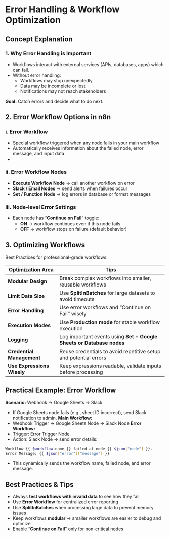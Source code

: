 # Error Handling & Workflow Optimization
## Concept Explanation

### 1. Why Error Handling is Important
- Workflows interact with external services (APIs, databases, apps) which can fail.
- Without error handling:
  - Workflows may stop unexpectedly
  - Data may be incomplete or lost
  - Notifications may not reach stakeholders

**Goal:** Catch errors and decide what to do next.


## 2. Error Workflow Options in n8n
### i. Error Workflow
- Special workflow triggered when any node fails in your main workflow
- Automatically receives information about the failed node, error message, and input data
- 
### ii. Error Workflow Nodes
- **Execute Workflow Node** → call another workflow on error
- **Slack / Email Nodes** → send alerts when failures occur
- **Set / Function Node** → log errors in database or format messages

### iii. Node-level Error Settings
- Each node has “**Continue on Fail**” toggle:
  - **ON** → workflow continues even if this node fails
  - **OFF** → workflow stops on failure (default behavior)


## 3. Optimizing Workflows
Best Practices for professional-grade workflows:

| Optimization Area          | Tips                                                                 |
| -------------------------- | -------------------------------------------------------------------- |
| **Modular Design**         | Break complex workflows into smaller, reusable workflows             |
| **Limit Data Size**        | Use **SplitInBatches** for large datasets to avoid timeouts          |
| **Error Handling**         | Use error workflows and “Continue on Fail” wisely                    |
| **Execution Modes**        | Use **Production mode** for stable workflow execution                |
| **Logging**                | Log important events using **Set + Google Sheets or Database nodes** |
| **Credential Management**  | Reuse credentials to avoid repetitive setup and potential errors     |
| **Use Expressions Wisely** | Keep expressions readable, validate inputs before processing         |


## Practical Example: Error Workflow
**Scenario:** Webhook → Google Sheets → Slack
- If Google Sheets node fails (e.g., sheet ID incorrect), send Slack notification to admin.
**Main Workflow:**
- Webhook Trigger → Google Sheets Node → Slack Node
**Error Workflow:**
- Trigger: Error Trigger Node
- Action: Slack Node → send error details:
```bash
Workflow {{ $workflow.name }} failed at node {{ $json["node"] }}.
Error Message: {{ $json["error"]["message"] }}
```
- This dynamically sends the workflow name, failed node, and error message.


## Best Practices & Tips
- Always **test workflows with invalid data** to see how they fail
- Use **Error Workflow** for centralized error reporting
- Use **SplitInBatches** when processing large data to prevent memory issues
- Keep workflows **modular** → smaller workflows are easier to debug and optimize
- Enable “**Continue on Fail**” only for non-critical nodes